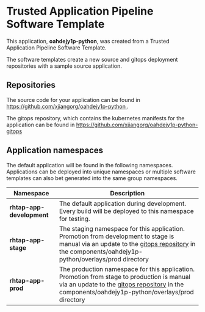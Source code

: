 # Trusted Application Pipeline Software Template

This application, **oahdejy1p-python**, was created from a Trusted Application Pipeline Software Template.

The software templates create a new source and gitops deployment repositories with a sample source application. 

## Repositories

The source code for your application can be found in [https://github.com/xjiangorg/oahdejy1p-python ](https://github.com/xjiangorg/oahdejy1p-python ).
 
The gitops repository, which contains the kubernetes manifests for the application can be found in 
[https://github.com/xjiangorg/oahdejy1p-python-gitops ](https://github.com/xjiangorg/oahdejy1p-python-gitops ) 

## Application namespaces 

The default application will be found in the following namespaces. Applications can be deployed into unique namespaces or multiple software templates can also bet generated into the same group namespaces.  

|  Namespace   |  Description   |  
| -------- | -------- |   
| **rhtap-app-development** | The default application during development. Every build will be deployed to this namespace for testing. | 
| **rhtap-app-stage** | The staging namespace for this application. Promotion from development to stage is manual via an update to the [gitops repository](https://github.com/xjiangorg/oahdejy1p-python-gitops ) in the components/oahdejy1p-python/overlays/prod directory |  
| **rhtap-app-prod** | The production namespace for this application. Promotion from stage to production is manual via an update to the [gitops repository](https://github.com/xjiangorg/oahdejy1p-python-gitops ) in the components/oahdejy1p-python/overlays/prod directory | 
